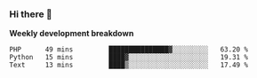 ### Hi there 👋


**Weekly development breakdown**

<!--START_SECTION:waka-->
```text
PHP      49 mins         ███████████████▓░░░░░░░░░   63.20 % 
Python   15 mins         ████▓░░░░░░░░░░░░░░░░░░░░   19.31 % 
Text     13 mins         ████▒░░░░░░░░░░░░░░░░░░░░   17.49 % 
```
<!--END_SECTION:waka-->
